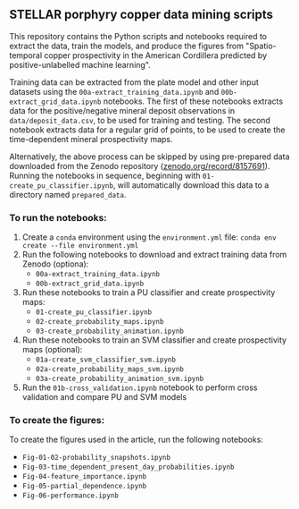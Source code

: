 ## STELLAR porphyry copper data mining scripts

This repository contains the Python scripts and notebooks required to extract the data, train the models, and produce the figures from "Spatio-temporal copper prospectivity in the American Cordillera predicted by positive-unlabelled machine learning".

Training data can be extracted from the plate model and other input datasets using the `00a-extract_training_data.ipynb` and `00b-extract_grid_data.ipynb` notebooks.
The first of these notebooks extracts data for the positive/negative mineral deposit observations in `data/deposit_data.csv`, to be used for training and testing.
The second notebook extracts data for a regular grid of points, to be used to create the time-dependent mineral prospectivity maps.

Alternatively, the above process can be skipped by using pre-prepared data downloaded from the Zenodo repository ([zenodo.org/record/8157691](https://zenodo.org/record/8157691)).
Running the notebooks in sequence, beginning with `01-create_pu_classifier.ipynb`, will automatically download this data to a directory named `prepared_data`.

### To run the notebooks:
1. Create a `conda` environment using the `environment.yml` file: `conda env create --file environment.yml`
1. Run the following notebooks to download and extract training data from Zenodo (optiona):
    - `00a-extract_training_data.ipynb`
    - `00b-extract_grid_data.ipynb`
1. Run these notebooks to train a PU classifier and create prospectivity maps:
    - `01-create_pu_classifier.ipynb`
    - `02-create_probability_maps.ipynb`
    - `03-create_probability_animation.ipynb`
1. Run these notebooks to train an SVM classifier and create prospectivity maps (optional):
    - `01a-create_svm_classifier_svm.ipynb`
    - `02a-create_probability_maps_svm.ipynb`
    - `03a-create_probability_animation_svm.ipynb`
1. Run the `01b-cross_validation.ipynb` notebook to perform cross validation and compare PU and SVM models

### To create the figures:
To create the figures used in the article, run the following notebooks:
- `Fig-01-02-probability_snapshots.ipynb`
- `Fig-03-time_dependent_present_day_probabilities.ipynb`
- `Fig-04-feature_importance.ipynb`
- `Fig-05-partial_dependence.ipynb`
- `Fig-06-performance.ipynb`
